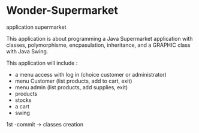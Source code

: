 # Wonder-Supermarket
application supermarket

This application is about programming a Java Supermarket application with classes, polymorphisme, encpasulation, inheritance, and a GRAPHIC class with Java Swing. 

This application will include :
  - a menu access with log in (choice customer or administrator)
  - menu Customer (list products, add to cart, exit)
  - menu admin (list products, add supplies, exit)
  - products
  - stocks
  - a cart
  - swing






1st -commit -> classes creation
